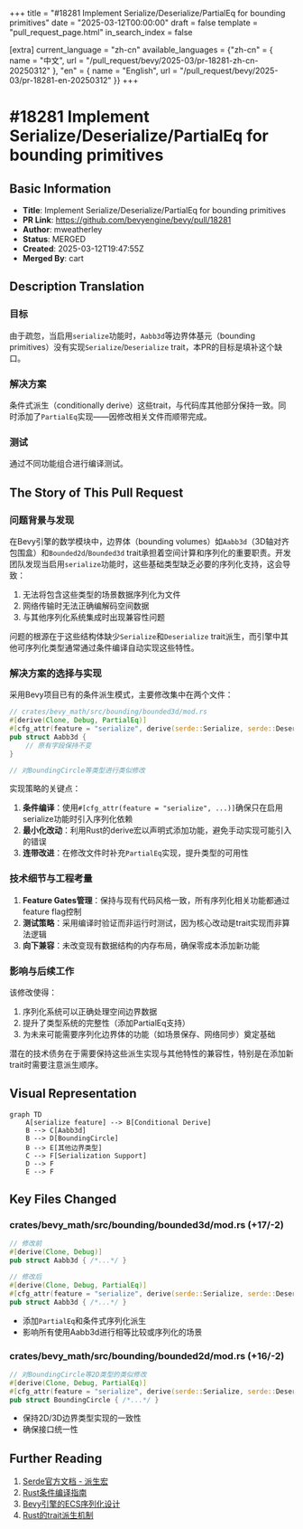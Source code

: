 +++
title = "#18281 Implement Serialize/Deserialize/PartialEq for bounding primitives"
date = "2025-03-12T00:00:00"
draft = false
template = "pull_request_page.html"
in_search_index = false

[extra]
current_language = "zh-cn"
available_languages = {"zh-cn" = { name = "中文", url = "/pull_request/bevy/2025-03/pr-18281-zh-cn-20250312" }, "en" = { name = "English", url = "/pull_request/bevy/2025-03/pr-18281-en-20250312" }}
+++

# #18281 Implement Serialize/Deserialize/PartialEq for bounding primitives

## Basic Information
- **Title**: Implement Serialize/Deserialize/PartialEq for bounding primitives  
- **PR Link**: https://github.com/bevyengine/bevy/pull/18281  
- **Author**: mweatherley  
- **Status**: MERGED  
- **Created**: 2025-03-12T19:47:55Z  
- **Merged By**: cart  

## Description Translation
### 目标  
由于疏忽，当启用`serialize`功能时，`Aabb3d`等边界体基元（bounding primitives）没有实现`Serialize`/`Deserialize` trait，本PR的目标是填补这个缺口。

### 解决方案  
条件式派生（conditionally derive）这些trait，与代码库其他部分保持一致。同时添加了`PartialEq`实现——因修改相关文件而顺带完成。

### 测试  
通过不同功能组合进行编译测试。

## The Story of This Pull Request

### 问题背景与发现
在Bevy引擎的数学模块中，边界体（bounding volumes）如`Aabb3d`（3D轴对齐包围盒）和`Bounded2d`/`Bounded3d` trait承担着空间计算和序列化的重要职责。开发团队发现当启用`serialize`功能时，这些基础类型缺乏必要的序列化支持，这会导致：
1. 无法将包含这些类型的场景数据序列化为文件
2. 网络传输时无法正确编解码空间数据
3. 与其他序列化系统集成时出现兼容性问题

问题的根源在于这些结构体缺少`Serialize`和`Deserialize` trait派生，而引擎中其他可序列化类型通常通过条件编译自动实现这些特性。

### 解决方案的选择与实现
采用Bevy项目已有的条件派生模式，主要修改集中在两个文件：
```rust
// crates/bevy_math/src/bounding/bounded3d/mod.rs
#[derive(Clone, Debug, PartialEq)]
#[cfg_attr(feature = "serialize", derive(serde::Serialize, serde::Deserialize))]
pub struct Aabb3d {
    // 原有字段保持不变
}

// 对BoundingCircle等类型进行类似修改
```

实现策略的关键点：
1. **条件编译**：使用`#[cfg_attr(feature = "serialize", ...)]`确保只在启用serialize功能时引入序列化依赖
2. **最小化改动**：利用Rust的derive宏以声明式添加功能，避免手动实现可能引入的错误
3. **连带改进**：在修改文件时补充`PartialEq`实现，提升类型的可用性

### 技术细节与工程考量
1. **Feature Gates管理**：保持与现有代码风格一致，所有序列化相关功能都通过feature flag控制
2. **测试策略**：采用编译时验证而非运行时测试，因为核心改动是trait实现而非算法逻辑
3. **向下兼容**：未改变现有数据结构的内存布局，确保零成本添加新功能

### 影响与后续工作
该修改使得：
1. 序列化系统可以正确处理空间边界数据
2. 提升了类型系统的完整性（添加PartialEq支持）
3. 为未来可能需要序列化边界体的功能（如场景保存、网络同步）奠定基础

潜在的技术债务在于需要保持这些派生实现与其他特性的兼容性，特别是在添加新trait时需要注意派生顺序。

## Visual Representation

```mermaid
graph TD
    A[serialize feature] --> B[Conditional Derive]
    B --> C[Aabb3d]
    B --> D[BoundingCircle]
    B --> E[其他边界类型]
    C --> F[Serialization Support]
    D --> F
    E --> F
```

## Key Files Changed

### crates/bevy_math/src/bounding/bounded3d/mod.rs (+17/-2)
```rust
// 修改前
#[derive(Clone, Debug)]
pub struct Aabb3d { /*...*/ }

// 修改后
#[derive(Clone, Debug, PartialEq)]
#[cfg_attr(feature = "serialize", derive(serde::Serialize, serde::Deserialize))]
pub struct Aabb3d { /*...*/ }
```
- 添加`PartialEq`和条件式序列化派生
- 影响所有使用Aabb3d进行相等比较或序列化的场景

### crates/bevy_math/src/bounding/bounded2d/mod.rs (+16/-2)
```rust
// 对BoundingCircle等2D类型的类似修改
#[derive(Clone, Debug, PartialEq)]
#[cfg_attr(feature = "serialize", derive(serde::Serialize, serde::Deserialize))]
pub struct BoundingCircle { /*...*/ }
```
- 保持2D/3D边界类型实现的一致性
- 确保接口统一性

## Further Reading
1. [Serde官方文档 - 派生宏](https://serde.rs/derive.html)
2. [Rust条件编译指南](https://doc.rust-lang.org/reference/conditional-compilation.html)
3. [Bevy引擎的ECS序列化设计](https://bevyengine.org/learn/book/getting-started/resources/#serialization)
4. [Rust的trait派生机制](https://doc.rust-lang.org/rust-by-example/trait/derive.html)